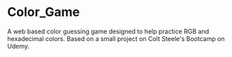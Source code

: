 # Color_Game
A web based color guessing game designed to help practice RGB and hexadecimal colors. Based on a small project on Colt Steele's Bootcamp on Udemy.
